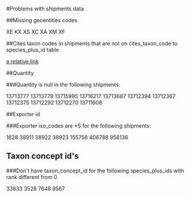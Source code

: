 #Problems with shipments data

##Missing geoentities codes

XE
KX
XS
XC
XA
XM
XF

##Cites taxon codes in shipments that are not on cites_taxon_code to species_plus_id table

[a relative link](cites_taxon_code.csv)

##Quantity

###Quantity is null in the following shipments:

13713777
13713779
13715995
13716217
13713687
13712394
13712367
13712375
13712292
13712270
13711608


##Exporter id

###Exporter iso_codes are *S for the following shipments:

1628
38911
38922
38923
155758
406788
958136

## Taxon concept id's

###Don't have taxon_concept_id for the following species_plus_ids with rank different from 0

33833
3528
7648
9567


